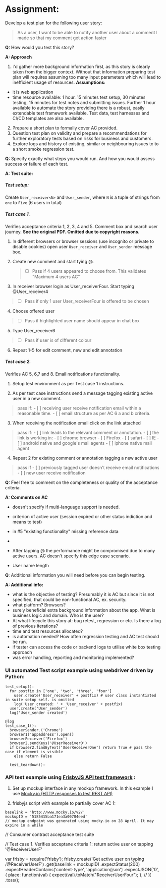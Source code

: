 # Assignment:

Develop a test plan for the following user story:
> As a user, I want to be able to notify another user about a comment I made so that my comment get action faster

**Q:** How would you test this story?

**A: Approach**
1. I'd gather more background information first, as this story is clearly taken from the bigger context. Without that information preparing test plan will requires assuming too many input parameters which will lead to inefficient usage of resources.
__Assumptions:__
  - it is web application
  - time resource available: 1 hour. 15 minutes test setup, 30 minutes testing, 15 minutes for test notes and submitting issues. Further 1 hour available to automate the story providing there is a robust, easily extendable test framework available. Test data, test harnesses and CI/CD templates are also available.
2. Prepare a short plan to formally cover AC provided.
3. Question test plan on validity and prepare a recommendations for further exploratory tests based on risks for business and customers.
4. Explore logs and history of existing, similar or neighbouring issues to to a short smoke regression test.

**Q:** Specify exactly what steps you would run. And how you would assess success or failure of each test.

**A: Test suite:**

##### Test setup:
Create `User_receiver<N>` and `User_sender`, where `N` is a tuple of strings from `one` to `Five` (6 users in total)

##### Test case 1.
Verifies acceptance criteria 1, 2, 3, 4 and 5. Comment box and search user journey. __See the original PDF. Omitted due to copyright reasons.__

1. In different browsers or browser sessions (use incognito or private to disable cookies) open user `User_receiver` and `User_sender` message box.

2. Create new comment and start tying @.
    > - [ ] Pass if 4 users appeared to choose from. This validates "Maximum 4 users AC"

3. In receiver browser login as User_receiverFour. Start typing @User_receiver4
  > - [ ] Pass if only 1 user User_receiverFour is offered to be chosen

4. Choose offered user
  >- [ ] Pass if highlighted user name should appear in chat box

5. Type User_receiver6
  >- [ ] Pass if user is of different colour

6. Repeat 1-5 for edit comment, new and edit annotation

##### Test case 2.
Verifies AC 5, 6,7 and 8. Email notifications functionality.

1. Setup test environment as per Test case 1 instructions.

2. As per test case instructions send a message tagging existing active user in a new comment.
  > pass if:
    - [ ] receiving user receive notification email within a reasonable time.
    - [ ] email structure as per AC 6 a and b criteria.

3. When receiving the notification email click on the link attached
  > pass if:
    - [ ] link leads to the relevant comment or annotation.
    - [ ] the link is working in:
      - [ ] chrome browser
      - [ ] Firefox
      - [ ] safari
      - [ ] IE
      - [ ] android native and google's mail agents
      - [ ] iphone native mail agent

4. Repeat 2 for existing comment or annotation tagging a new active user
  > pass if
    - [ ] previously tagged user doesn't receive email notifications
    - [ ] new user receive notification


**Q:** Feel free to comment on the completeness or quality of the acceptance criteria.

**A: Comments on AC**
- doesn't specify if multi-language support is needed.
- criterion of active user (session expired or other status indiction and means to test)
- in #5 "existing functionality" missing reference data
-

- After tapping @ the performance might be compromised due to many active users. AC doesn't specify this edge case scenario.
- User name length

**Q**: Additional information you will need before you can begin testing.

**A: Additional info:**

- what is the objective of testing? Presumably it is AC but since it is not specified, that could be non-functional AC, ex. security.
- what platform? Browsers?
- surely beneficial extra background information about the app. What is business logic and domain. Who is the user?
- At what lifecycle this story at: bug retest, regression or etc. Is there a log of previous iterations?
- time and test resources allocated?
- is automation needed? How often regression testing and AC  test should be run.
- if tester can access the code or backend logs to utilise white box testing approach
- was error handling, reporting and monitoring implemented?


### UI automated Test script example using webdriver driven by Python:

```
test_setup():
  for postfix in ['one', 'two', 'three', 'four']
    user.create('User_receiver' + postfix) # user class instantiated in suite setup self. is omitted
    log('User created: ' + 'User_receiver' + postfix)
  user.create('User_sender')
  log('User_sender created')

@log
test_case_1():
  browserSender.('Chrome')
  browser1('appaddress').open()
  browserFeciever('Firefox')
  browser2.sendKeys('@UserReceiverO')
  if browser2.findByText('UserReceiverOne') return True # pass the case if element is visible
    else return False

  test_teardown():
```

  ### API test example using [**FrisbyJS** API test framework](frisbyjs.com) :

  1. Set up mockup interface in any mockup framework. In this example I use [Mocky.io (HTTP responses to test REST API)](mocky.io)

  2. frisbyjs script with example to partially cover AC 1:

  ```
  baselink = 'http://www.mocky.io/v2/'
  mockupID = '5185415ba171ea3a00704eed'
  // mockup endpoint was generated using mocky.io on 28 April. It may expire in a while

```
  // Consumer contract acceptance test suite

  // Test case 1. Verifies acceptane criteria 1: return active user on tapping '@ReceiverUserF'

  var frisby = require('frisby');
  frisby.create('Get active user on typing /@ReceiverUserF')
    .get(baselink + mockupID)
    .expectStatus(200)
    .expectHeaderContains('content-type', 'application/json')
    .expectJSON('0', {
      place: function(val) { expect(val).toMatch("ReceiverUserFour"); }, //
    })
  .toss();

  ```

